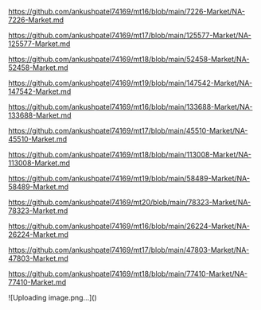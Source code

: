 <p><a href="https://github.com/ankushpatel74169/mt16/blob/main/7226-Market/NA-7226-Market.md">https://github.com/ankushpatel74169/mt16/blob/main/7226-Market/NA-7226-Market.md</a></p><p><a href="https://github.com/ankushpatel74169/mt17/blob/main/125577-Market/NA-125577-Market.md">https://github.com/ankushpatel74169/mt17/blob/main/125577-Market/NA-125577-Market.md</a></p><p><a href="https://github.com/ankushpatel74169/mt18/blob/main/52458-Market/NA-52458-Market.md">https://github.com/ankushpatel74169/mt18/blob/main/52458-Market/NA-52458-Market.md</a></p><p><a href="https://github.com/ankushpatel74169/mt19/blob/main/147542-Market/NA-147542-Market.md">https://github.com/ankushpatel74169/mt19/blob/main/147542-Market/NA-147542-Market.md</a></p><p><a href="https://github.com/ankushpatel74169/mt16/blob/main/133688-Market/NA-133688-Market.md">https://github.com/ankushpatel74169/mt16/blob/main/133688-Market/NA-133688-Market.md</a></p><p><a href="https://github.com/ankushpatel74169/mt17/blob/main/45510-Market/NA-45510-Market.md">https://github.com/ankushpatel74169/mt17/blob/main/45510-Market/NA-45510-Market.md</a></p><p><a href="https://github.com/ankushpatel74169/mt18/blob/main/113008-Market/NA-113008-Market.md">https://github.com/ankushpatel74169/mt18/blob/main/113008-Market/NA-113008-Market.md</a></p><p><a href="https://github.com/ankushpatel74169/mt19/blob/main/58489-Market/NA-58489-Market.md">https://github.com/ankushpatel74169/mt19/blob/main/58489-Market/NA-58489-Market.md</a></p><p><a href="https://github.com/ankushpatel74169/mt20/blob/main/78323-Market/NA-78323-Market.md">https://github.com/ankushpatel74169/mt20/blob/main/78323-Market/NA-78323-Market.md</a></p><p><a href="https://github.com/ankushpatel74169/mt16/blob/main/26224-Market/NA-26224-Market.md">https://github.com/ankushpatel74169/mt16/blob/main/26224-Market/NA-26224-Market.md</a></p><p><a href="https://github.com/ankushpatel74169/mt17/blob/main/47803-Market/NA-47803-Market.md">https://github.com/ankushpatel74169/mt17/blob/main/47803-Market/NA-47803-Market.md</a></p><p><a href="https://github.com/ankushpatel74169/mt18/blob/main/77410-Market/NA-77410-Market.md">https://github.com/ankushpatel74169/mt18/blob/main/77410-Market/NA-77410-Market.md</a></p>
![Uploading image.png…]()
